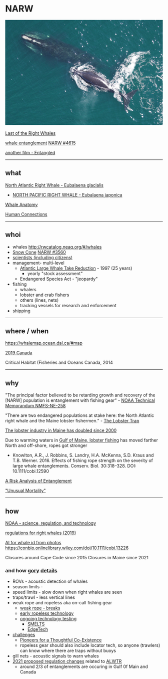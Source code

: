 # NARW 
![North Atlantic Right Whale - Eubalaena glacialis](D540D218-14A3-41CC-A279-9607FC1EE487.jpeg)

[Last of the Right Whales](https://lastoftherightwhales.com)

[whale entanglement](https://www.andersoncabotcenterforoceanlife.org/blog/scenes-from-a-right-whale-entanglement) [NARW #4615](https://youtu.be/CddjGHAJNrk)

[another film - Entangled](https://entangled-film.com/)

<hr/>

## what 

[North Atlantic Right Whale - Eubalaena glacialis](https://www.fisheries.noaa.gov/species/north-atlantic-right-whale)
* [NORTH PACIFIC RIGHT WHALE - Eubalaena japonica](https://www.fisheries.noaa.gov/species/north-pacific-right-whale)

[Whale Anatomy](https://oceantoday.noaa.gov/whaleanatomy/welcome.html)

[Human Connections](https://ocean.si.edu/ocean-life/marine-mammals/north-atlantic-right-whale)


<hr/>

## whoi
* whales http://rwcatalog.neaq.org/#/whales
* [Snow Cone](https://www.fisheries.noaa.gov/feature-story/snow-cone-watch-updates-entangled-right-whale-mother-and-newborn-calf) [NARW #3560](https://www.youtube.com/watch?v=nqUq8Jh4vUA)
* [scientists (including citizens)](https://www.whoi.edu/know-your-ocean/ocean-topics/ocean-life/right-whales/)
* management- multi-level
  * [Atlantic Large Whale Take Reduction](https://www.youtube.com/watch?v=fgrjMufULng) - 1997 (25 years)
    * yearly "stock assessment"
  * Endangered Species Act - "jeopardy"
* fishing 
  * whalers 
  * lobster and crab fishers
  * others (lines, nets)
  * tracking vessels for research and enforcement
* shipping

<hr/>

## where / when  
   https://whalemap.ocean.dal.ca/#map

[2019 Canada](2019_NARW_incident_report_June_2020-compressed.pdf)

Critical Habitat (Fisheries and Oceans Canada, 2014

<hr/>

## why

"The principal factor believed to be retarding growth and recovery of the [NARW] population is entanglement with fishing gear" - [NOAA Technical Memorandum NMFS-NE-258](noaa_20611_DS1.pdf)

"There are two endangered populations at stake here: the North Atlantic right whale and the Maine lobster fishermen.” - [The Lobster Trap](https://apps.bostonglobe.com/metro/2021/12/the-lobster-trap/?p1=Article_Inline_Related_Link)

[The lobster industry in Maine has doubled since 2000](https://www.maine.gov/dmr/commercial-fishing/landings/documents/lobster.graph.2021.pdf)

Due to warming waters in [Gulf of Maine, lobster fishing](https://lobsterfrommaine.com/protecting-our-oceans-and-coasts/) has moved farther North and off-shore, ropes got stronger

  * Knowlton, A.R., J. Robbins, S. Landry, H.A. McKenna, S.D. Kraus and T.B. Werner. 2016. Effects of fishing rope
strength on the severity of large whale entanglements. Conserv. Biol. 30:318–328.
DOI: 10.1111/cobi.12590

[A Risk Analysis of Entanglement](https://storymaps.arcgis.com/stories/efb2e1d058054fb6a1487d964397bffd)

["Unusual Mortality"](https://www.fisheries.noaa.gov/national/marine-life-distress/2017-2022-north-atlantic-right-whale-unusual-mortality-event)


<hr/>

## how 

[NOAA - science, regulation, and technology](https://www.fisheries.noaa.gov/search?oq=north+american+right+whale)

[regulations for right whales (2019)](https://www.fisheries.noaa.gov/video/right-stuff-regulations-right-whales)

[AI for whale id from photos](https://www.fisheries.noaa.gov/new-england-mid-atlantic/science-data/artificial-intelligence-right-whale-photo-identification) https://conbio.onlinelibrary.wiley.com/doi/10.1111/cobi.13226 

Closures around Cape Code since 2015
Closures in Maine since 2021

### and how [gory](https://github.com/robibok/whales) [details](https://blog.deepsense.ai/deep-learning-right-whale-recognition-kaggle/)

* ROVs - acoustic detection of whales
* season limits -
* speed limits - slow down when right whales are seen
* traps/trawl - less vertical lines
* weak rope and ropeless aka on-call fishing gear
  * [weak rope - breaks](https://www.mass.gov/doc/12422-dmf-offering-free-buoy-line-marking-materials-and-additional-free-weak-rope/download)
  * [early ropeless technology](https://www.whoi.edu/oceanus/feature/whale-safe-fishing-gear/)
  * [ongoing technology testing](https://www.mass.gov/service-details/ropeless-fishing-gear-feasibility-study)
    * [SMELTS](https://www.smelts.org/)
    * [EdgeTech](https://www.edgetech.com/)
 * [challenges](https://capecodfishermen.org/item/aidsropelesshear-0127?category_id=9)
   * [Pioneers for a Thoughtful Co-Existence](https://www.capeandislands.org/local-news/2022-01-13/lobsterman-v-lobsterman-fight-over-ropeless-fishing-divides-industry)
   * ropeless gear should also include locator tech, so anyone (trawlers) can know where there are traps without buoys 
 * gill nets - acoustic signals to warn whales
 * [2021 proposed regulation changes](https://media.fisheries.noaa.gov/2021-01/TRTFactSheetRev011221.pdf) related to [ALWTR](https://fisheries.noaa.gov/ALWTRP)
   * around 2/3 of entanglements are occuring in Gulf 0f Main and Canada
